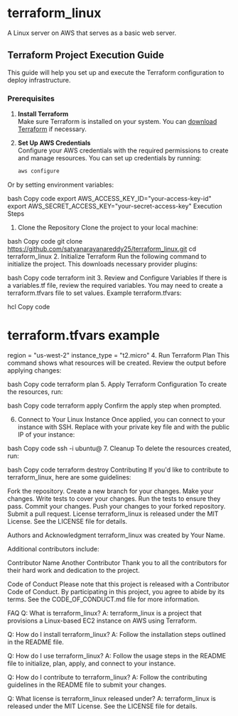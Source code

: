 # terraform_linux

A Linux server on AWS that serves as a basic web server.

## Terraform Project Execution Guide

This guide will help you set up and execute the Terraform configuration to deploy infrastructure.

### Prerequisites

1. **Install Terraform**  
   Make sure Terraform is installed on your system. You can [download Terraform](https://www.terraform.io/downloads.html) if necessary.

2. **Set Up AWS Credentials**  
   Configure your AWS credentials with the required permissions to create and manage resources. You can set up credentials by running:
   ```bash
   aws configure
Or by setting environment variables:

bash
Copy code
export AWS_ACCESS_KEY_ID="your-access-key-id"
export AWS_SECRET_ACCESS_KEY="your-secret-access-key"
Execution Steps
1. Clone the Repository
Clone the project to your local machine:

bash
Copy code
git clone https://github.com/satyanarayanareddy25/terraform_linux.git
cd terraform_linux
2. Initialize Terraform
Run the following command to initialize the project. This downloads necessary provider plugins:

bash
Copy code
terraform init
3. Review and Configure Variables
If there is a variables.tf file, review the required variables. You may need to create a terraform.tfvars file to set values.
Example terraform.tfvars:

hcl
Copy code
# terraform.tfvars example
region = "us-west-2"
instance_type = "t2.micro"
4. Run Terraform Plan
This command shows what resources will be created. Review the output before applying changes:

bash
Copy code
terraform plan
5. Apply Terraform Configuration
To create the resources, run:

bash
Copy code
terraform apply
Confirm the apply step when prompted.

6. Connect to Your Linux Instance
Once applied, you can connect to your instance with SSH. Replace <path-to-your-private-key> with your private key file and <instance-public-ip> with the public IP of your instance:

bash
Copy code
ssh -i <path-to-your-private-key> ubuntu@<instance-public-ip>
7. Cleanup
To delete the resources created, run:

bash
Copy code
terraform destroy
Contributing
If you'd like to contribute to terraform_linux, here are some guidelines:

Fork the repository.
Create a new branch for your changes.
Make your changes.
Write tests to cover your changes.
Run the tests to ensure they pass.
Commit your changes.
Push your changes to your forked repository.
Submit a pull request.
License
terraform_linux is released under the MIT License. See the LICENSE file for details.

Authors and Acknowledgment
terraform_linux was created by Your Name.

Additional contributors include:

Contributor Name
Another Contributor
Thank you to all the contributors for their hard work and dedication to the project.

Code of Conduct
Please note that this project is released with a Contributor Code of Conduct. By participating in this project, you agree to abide by its terms. See the CODE_OF_CONDUCT.md file for more information.

FAQ
Q: What is terraform_linux?
A: terraform_linux is a project that provisions a Linux-based EC2 instance on AWS using Terraform.

Q: How do I install terraform_linux?
A: Follow the installation steps outlined in the README file.

Q: How do I use terraform_linux?
A: Follow the usage steps in the README file to initialize, plan, apply, and connect to your instance.

Q: How do I contribute to terraform_linux?
A: Follow the contributing guidelines in the README file to submit your changes.

Q: What license is terraform_linux released under?
A: terraform_linux is released under the MIT License. See the LICENSE file for details.

